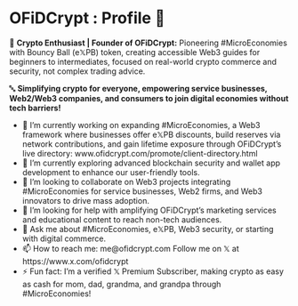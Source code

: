 # OFiDCrypt : Profile 👋
👾 **Crypto Enthusiast | Founder of OFiDCrypt:**
Pioneering #MicroEconomies with Bouncy Ball (e𝕏PB) token, creating accessible Web3 guides for beginners to intermediates, focused on real-world crypto commerce and security, not complex trading advice.

🔤 **Simplifying crypto for everyone, empowering service businesses, Web2/Web3 companies, and consumers to join digital economies without tech barriers!**

<ul>
  <li>🔭 I’m currently working on expanding #MicroEconomies, a Web3 framework where businesses offer e𝕏PB discounts, build reserves via network contributions, and gain lifetime exposure through OFiDCrypt’s live directory:
www.ofidcrypt.com/promote/client-directory.html</li>
  
  <li>🌱 I’m currently exploring advanced blockchain security and wallet app development to enhance our user-friendly tools.</li>
  
  <li>👯 I’m looking to collaborate on Web3 projects integrating #MicroEconomies for service businesses, Web2 firms, and Web3 innovators to drive mass adoption.</li>
  
  <li>🤔 I’m looking for help with amplifying OFiDCrypt’s marketing services and educational content to reach non-tech audiences.</li>
  
  <li>💬 Ask me about #MicroEconomies, e𝕏PB, Web3 security, or starting with digital commerce.</li>
  
  <li>📫 How to reach me:
me@ofidcrypt.com
Follow me on 𝕏 at https://www.x.com/ofidcrypt</li>
  
  <li>⚡ Fun fact: I’m a verified 𝕏 Premium Subscriber, making crypto as easy as cash for mom, dad, grandma, and grandpa through #MicroEconomies!</li>
</ul>
